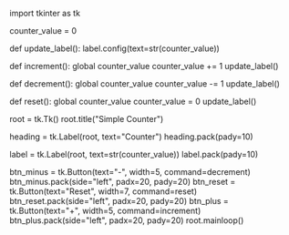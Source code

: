 import tkinter as tk

counter_value = 0

def update_label():
    label.config(text=str(counter_value))

def increment():
    global counter_value
    counter_value += 1
    update_label()

def decrement():
    global counter_value
    counter_value -= 1
    update_label()

def reset():
    global counter_value
    counter_value = 0
    update_label()

root = tk.Tk()
root.title("Simple Counter")

heading = tk.Label(root, text="Counter")
heading.pack(pady=10)

label = tk.Label(root, text=str(counter_value))
label.pack(pady=10)

btn_minus = tk.Button(text="-", width=5, command=decrement)
btn_minus.pack(side="left", padx=20, pady=20)
btn_reset = tk.Button(text="Reset", width=7, command=reset)
btn_reset.pack(side="left", padx=20, pady=20)
btn_plus = tk.Button(text="+", width=5, command=increment)
btn_plus.pack(side="left", padx=20, pady=20)
root.mainloop()
